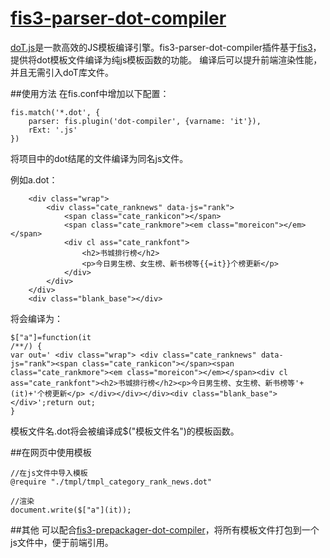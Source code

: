 # [fis3-parser-dot-compiler](https://github.com/coooold/fis3-parser-template)

[doT.js](https://github.com/olado/doT/)是一款高效的JS模板编译引擎。fis3-parser-dot-compiler插件基于[fis3](http://fis.baidu.com)，提供将dot模板文件编译为纯js模板函数的功能。
编译后可以提升前端渲染性能，并且无需引入doT库文件。

##使用方法
在fis.conf中增加以下配置：

	fis.match('*.dot', {
		parser: fis.plugin('dot-compiler', {varname: 'it'}),
		rExt: '.js'
	})

将项目中的dot结尾的文件编译为同名js文件。

例如a.dot：

	    <div class="wrap"> 
			<div class="cate_ranknews" data-js="rank">
				<span class="cate_rankicon"></span>
				<span class="cate_rankmore"><em class="moreicon"></em></span>
				<div cl ass="cate_rankfont">
					<h2>书城排行榜</h2>
					<p>今日男生榜、女生榜、新书榜等{{=it}}个榜更新</p>
				</div>
			</div>
		</div>
		<div class="blank_base"></div>

将会编译为：

	$["a"]=function(it
	/**/) {
	var out=' <div class="wrap"> <div class="cate_ranknews" data-js="rank"><span class="cate_rankicon"></span><span class="cate_rankmore"><em class="moreicon"></em></span><div cl ass="cate_rankfont"><h2>书城排行榜</h2><p>今日男生榜、女生榜、新书榜等'+(it)+'个榜更新</p> </div></div></div><div class="blank_base"></div>';return out;
	}

模板文件名.dot将会被编译成$("模板文件名")的模板函数。

##在网页中使用模板

	//在js文件中导入模板
	@require "./tmpl/tmpl_category_rank_news.dot"

	//渲染
	document.write($["a"](it));
	

##其他
可以配合[fis3-prepackager-dot-compiler](https://www.npmjs.com/package/fis3-prepackager-dot-compiler)，将所有模板文件打包到一个js文件中，便于前端引用。
